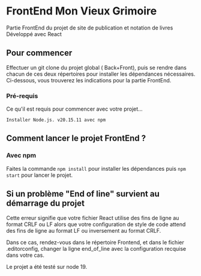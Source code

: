 # FrontEnd Mon Vieux Grimoire

Partie FrontEnd du projet de site de publication et notation de livres 
Développé avec React

## Pour commencer

Effectuer un git clone du projet global ( Back+Front), puis se rendre dans chacun de ces deux répertoires pour installer les dépendances nécessaires.
Ci-dessous, vous trouverez les indications pour la partie FrontEnd.

### Pré-requis

Ce qu'il est requis pour commencer avec votre projet...

```
Installer Node.js. v20.15.11 avec npm 
```



## Comment lancer le projet FrontEnd ? 

### Avec npm

Faites la commande `npm install` pour installer les dépendances puis `npm start` pour lancer le projet. 


## Si un problème "End of line" survient au démarrage du projet 

Cette erreur signifie que votre fichier React utilise des fins de ligne au format CRLF ou LF alors que votre configuration de style de code attend des fins de ligne au format LF ou inversement au format CRLF.

Dans ce cas, rendez-vous dans le répertoire Frontend, et dans le fichier .editorconfig, changer la ligne end_of_line avec la configuration recquise dans votre cas.


Le projet a été testé sur node 19. 